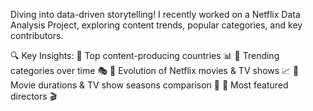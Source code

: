 Diving into data-driven storytelling! I recently worked on a Netflix Data Analysis Project, exploring content trends, popular categories, and key contributors.

🔍 Key Insights:
📍 Top content-producing countries 📊
📍 Trending categories over time 🎭
📍 Evolution of Netflix movies & TV shows 📈
📍 Movie durations & TV show seasons comparison 🎥
📍 Most featured directors 🎬
